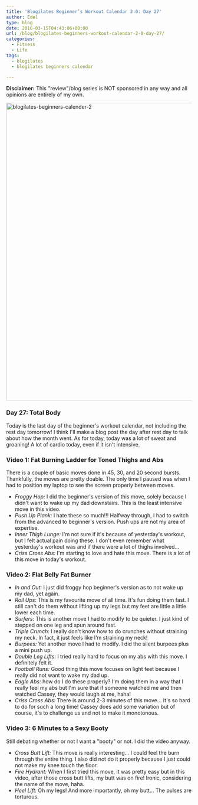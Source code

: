```yaml
---
title: 'Blogilates Beginner’s Workout Calendar 2.0: Day 27'
author: Edel
type: blog
date: 2016-03-15T04:43:06+00:00
url: /blog/blogilates-beginners-workout-calendar-2-0-day-27/
categories:
  - Fitness
  - Life
tags:
  - blogilates
  - blogilates beginners calendar

---
```

**Disclaimer:** This "review"/blog series is NOT sponsored in any way and all opinions are entirely of my own.

<a href="http://scattered.me/wp-content/uploads/2016/02/blogilates-beginners-calender-2.png" rel="attachment wp-att-11076"><img src="http://scattered.me/wp-content/uploads/2016/02/blogilates-beginners-calender-2-1024x806.png" alt="blogilates-beginners-calender-2" width="1024" height="806" class="alignnone size-large wp-image-11076" srcset="http://erzadel.net/blog/wp-content/uploads/2016/02/blogilates-beginners-calender-2-1024x806.png 1024w, http://erzadel.net/blog/wp-content/uploads/2016/02/blogilates-beginners-calender-2-300x236.png 300w, http://erzadel.net/blog/wp-content/uploads/2016/02/blogilates-beginners-calender-2-768x604.png 768w" sizes="(max-width: 1024px) 100vw, 1024px" /></a>

### Day 27: Total Body

Today is the last day of the beginner's workout calendar, not including the rest day tomorrow! I think I'll make a blog post the day after rest day to talk about how the month went. As for today, today was a lot of sweat and groaning! A lot of cardio today, even if it isn't intensive.

### Video 1: Fat Burning Ladder for Toned Thighs and Abs

There is a couple of basic moves done in 45, 30, and 20 second bursts. Thankfully, the moves are pretty doable. The only time I paused was when I had to position my laptop to see the screen properly between moves.

<div class="flex-video">
</div>

  * _Froggy Hop:_ I did the beginner's version of this move, solely because I didn't want to wake up my dad downstairs. This is the least intensive move in this video.
  * _Push Up Plank:_ I hate these so much!!! Halfway through, I had to switch from the advanced to beginner's version. Push ups are not my area of expertise.
  * _Inner Thigh Lunge:_ I'm not sure if it's because of yesterday's workout, but I felt actual pain doing these. I don't even remember what yesterday's workout was and if there were a lot of thighs involved&#8230;
  * _Criss Cross Abs:_ I'm starting to love and hate this move. There is a lot of this move in today's workout.

### Video 2: Flat Belly Fat Burner

<div class="flex-video">
</div>

  * _In and Out:_ I just did froggy hop beginner's version as to not wake up my dad, yet again.
  * _Roll Ups:_ This is my favourite move of all time. It's fun doing them fast. I still can't do them without lifting up my legs but my feet are little a little lower each time.
  * _Surfers:_ This is another move I had to modify to be quieter. I just kind of stepped on one leg and spun around fast.
  * _Triple Crunch:_ I really don't know how to do crunches without straining my neck. In fact, it just feels like I'm straining my neck!
  * _Burpees:_ Yet another move I had to modify. I did the silent burpees plus a mini push up.
  * _Double Leg Lifts:_ I tried really hard to focus on my abs with this move. I definitely felt it.
  * _Football Runs:_ Good thing this move focuses on light feet because I really did not want to wake my dad up.
  * _Eagle Abs:_ how do I do these properly? I'm doing them in a way that I really feel my abs but I'm sure that if someone watched me and then watched Cassey, they would laugh at me, haha!
  * _Criss Cross Abs:_ There is around 2-3 minutes of this move&#8230; It's so hard to do for such a long time! Cassey does add some variation but of course, it's to challenge us and not to make it monotonous.

### Video 3: 6 Minutes to a Sexy Booty

Still debating whether or not I want a "booty" or not. I did the video anyway.

<div class="flex-video">
</div>

  * _Cross Butt Lift:_ This move is really interesting&#8230; I could feel the burn through the entire thing. I also did not do it properly because I just could not make my knee touch the floor.
  * _Fire Hydrant:_ When I first tried this move, it was pretty easy but in this video, after those cross butt lifts, my butt was on fire! Ironic, considering the name of the move, haha.
  * _Heel Lift:_ Oh my legs! And more importantly, oh my butt&#8230; The pulses are torturous.


